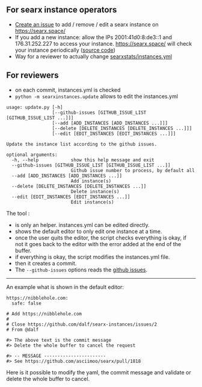 ## For searx instance operators

* [Create an issue](https://github.com/dalf/searx-instances/issues/new/choose) to add / remove / edit a searx instance on https://searx.space/
* If you add a new instance: allow the IPs 2001:41d0:8:de3::1 and 176.31.252.227 to access your instance. https://searx.space/ will check your instance periodically ([source code](https://github.com/dalf/searx-stats2)) 
* Way for a reviewer to actually change [searxstats/instances.yml](https://github.com/dalf/searx-instances/blob/master/searxinstances/instances.yml)

## For reviewers

* on each commit, instances.yml is checked
* ```python -m searxinstances.update``` allows to edit the instances.yml

```
usage: update.py [-h]
                 [--github-issues [GITHUB_ISSUE_LIST [GITHUB_ISSUE_LIST ...]]]
                 [--add [ADD_INSTANCES [ADD_INSTANCES ...]]]
                 [--delete [DELETE_INSTANCES [DELETE_INSTANCES ...]]]
                 [--edit [EDIT_INSTANCES [EDIT_INSTANCES ...]]]

Update the instance list according to the github issues.

optional arguments:
  -h, --help            show this help message and exit
  --github-issues [GITHUB_ISSUE_LIST [GITHUB_ISSUE_LIST ...]]
                        Github issue number to process, by default all
  --add [ADD_INSTANCES [ADD_INSTANCES ...]]
                        Add instance(s)
  --delete [DELETE_INSTANCES [DELETE_INSTANCES ...]]
                        Delete instance(s)
  --edit [EDIT_INSTANCES [EDIT_INSTANCES ...]]
                        Edit instance(s)
```

The tool :
* is only an helper. instances.yml can be edited directly.
* shows the default editor to only edit one instance at a time.
* once the user quits the editor, the script checks everything is okay, if not it goes back to the editor with the error added at the end of the buffer.
* if everything is okay, the script modifies the instances.yml file.
* then it creates a commit.
* The ```--github-issues``` options reads the [github issues](https://github.com/dalf/searx-instances/issues).

---

An example what is shown in the default editor:
```
https://nibblehole.com:
  safe: false

# Add https://nibblehole.com
#
# Close https://github.com/dalf/searx-instances/issues/2
# From @dalf

#> The above text is the commit message
#> Delete the whole buffer to cancel the request

#> -- MESSAGE -----------------------
#> See https://github.com/asciimoo/searx/pull/1818
```

Here is it possible to modify the yaml, the commit message and validate or delete the whole buffer to cancel.
